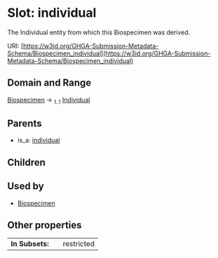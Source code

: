 
# Slot: individual


The Individual entity from which this Biospecimen was derived.

URI: [https://w3id.org/GHGA-Submission-Metadata-Schema/Biospecimen_individual](https://w3id.org/GHGA-Submission-Metadata-Schema/Biospecimen_individual)


## Domain and Range

[Biospecimen](Biospecimen.md) &#8594;  <sub>1..1</sub> [Individual](Individual.md)

## Parents

 *  is_a: [individual](individual.md)

## Children


## Used by

 * [Biospecimen](Biospecimen.md)

## Other properties

|  |  |  |
| --- | --- | --- |
| **In Subsets:** | | restricted |

